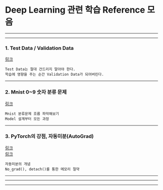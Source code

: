 # Deep Learning 관련 학습 Reference 모음
---
---

### 1. Test Data / Validation Data
[링크](https://www.youtube.com/watch?v=neAJ9eldUWM)   
~~~
Test Data는 절대 건드리지 말아야 한다.   
학습에 영향을 주는 순간 Validation Data가 되어버린다.
~~~

***

### 2. Mnist 0~9 숫자 분류 문제
[링크](https://skettee.github.io/post/neural_network_mnist/)   
~~~
Mnist 분류문제 흐름 파악해보기
Model 설계부터 모든 과정
~~~

***

### 3. PyTorch의 강점, 자동미분(AutoGrad)
[링크](https://tutorials.pytorch.kr/beginner/blitz/autograd_tutorial.html)   
[링크](https://green-late7.tistory.com/48)  
~~~
자동미분의 개념  
No_grad(), detach()를 통한 메모리 절약   
~~~

***

---
---
